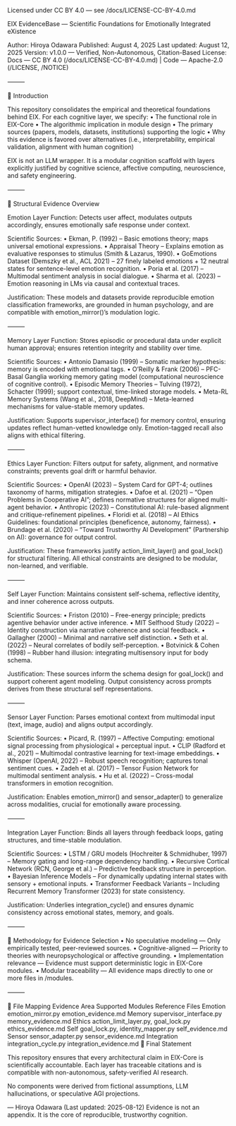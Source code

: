 Licensed under CC BY 4.0 — see /docs/LICENSE-CC-BY-4.0.md

EIX EvidenceBase — Scientific Foundations for Emotionally Integrated eXistence

Author: Hiroya Odawara
Published: August 4, 2025
Last updated: August 12, 2025
Version: v1.0.0 — Verified, Non-Autonomous, Citation-Based
License: Docs — CC BY 4.0 (/docs/LICENSE-CC-BY-4.0.md) | Code — Apache-2.0 (/LICENSE, /NOTICE)

⸻

🧠 Introduction

This repository consolidates the empirical and theoretical foundations behind EIX. For each cognitive layer, we specify: • The functional role in EIX-Core • The algorithmic implication in module design • The primary sources (papers, models, datasets, institutions) supporting the logic • Why this evidence is favored over alternatives (i.e., interpretability, empirical validation, alignment with human cognition)

EIX is not an LLM wrapper. It is a modular cognition scaffold with layers explicitly justified by cognitive science, affective computing, neuroscience, and safety engineering.

⸻

🧩 Structural Evidence Overview

Emotion Layer
Function: Detects user affect, modulates outputs accordingly, ensures emotionally safe response under context.

Scientific Sources: • Ekman, P. (1992) – Basic emotions theory; maps universal emotional expressions. • Appraisal Theory – Explains emotion as evaluative responses to stimulus (Smith & Lazarus, 1990). • GoEmotions Dataset (Demszky et al., ACL 2021) – 27 finely labeled emotions + 12 neutral states for sentence-level emotion recognition. • Poria et al. (2017) – Multimodal sentiment analysis in social dialogue. • Sharma et al. (2023) – Emotion reasoning in LMs via causal and contextual traces.

Justification: These models and datasets provide reproducible emotion classification frameworks, are grounded in human psychology, and are compatible with emotion_mirror()’s modulation logic.

⸻

Memory Layer
Function: Stores episodic or procedural data under explicit human approval; ensures retention integrity and stability over time.

Scientific Sources: • Antonio Damasio (1999) – Somatic marker hypothesis: memory is encoded with emotional tags. • O’Reilly & Frank (2006) – PFC-Basal Ganglia working memory gating model (computational neuroscience of cognitive control). • Episodic Memory Theories – Tulving (1972), Schacter (1999); support contextual, time-linked storage models. • Meta-RL Memory Systems (Wang et al., 2018, DeepMind) – Meta-learned mechanisms for value-stable memory updates.

Justification: Supports supervisor_interface() for memory control, ensuring updates reflect human-vetted knowledge only. Emotion-tagged recall also aligns with ethical filtering.

⸻

Ethics Layer
Function: Filters output for safety, alignment, and normative constraints; prevents goal drift or harmful behavior.

Scientific Sources: • OpenAI (2023) – System Card for GPT-4; outlines taxonomy of harms, mitigation strategies. • Dafoe et al. (2021) – “Open Problems in Cooperative AI”; defines normative structures for aligned multi-agent behavior. • Anthropic (2023) – Constitutional AI: rule-based alignment and critique-refinement pipelines. • Floridi et al. (2018) – AI Ethics Guidelines: foundational principles (beneficence, autonomy, fairness). • Brundage et al. (2020) – “Toward Trustworthy AI Development” (Partnership on AI): governance for output control.

Justification: These frameworks justify action_limit_layer() and goal_lock() for structural filtering. All ethical constraints are designed to be modular, non-learned, and verifiable.

⸻

Self Layer
Function: Maintains consistent self-schema, reflective identity, and inner coherence across outputs.

Scientific Sources: • Friston (2010) – Free-energy principle; predicts agentive behavior under active inference. • MIT Selfhood Study (2022) – Identity construction via narrative coherence and social feedback. • Gallagher (2000) – Minimal and narrative self distinction. • Seth et al. (2022) – Neural correlates of bodily self-perception. • Botvinick & Cohen (1998) – Rubber hand illusion: integrating multisensory input for body schema.

Justification: These sources inform the schema design for goal_lock() and support coherent agent modeling. Output consistency across prompts derives from these structural self representations.

⸻

Sensor Layer
Function: Parses emotional context from multimodal input (text, image, audio) and aligns output accordingly.

Scientific Sources: • Picard, R. (1997) – Affective Computing: emotional signal processing from physiological + perceptual input. • CLIP (Radford et al., 2021) – Multimodal contrastive learning for text-image embeddings. • Whisper (OpenAI, 2022) – Robust speech recognition; captures tonal sentiment cues. • Zadeh et al. (2017) – Tensor Fusion Network for multimodal sentiment analysis. • Hu et al. (2022) – Cross-modal transformers in emotion recognition.

Justification: Enables emotion_mirror() and sensor_adapter() to generalize across modalities, crucial for emotionally aware processing.

⸻

Integration Layer
Function: Binds all layers through feedback loops, gating structures, and time-stable modulation.

Scientific Sources: • LSTM / GRU models (Hochreiter & Schmidhuber, 1997) – Memory gating and long-range dependency handling. • Recursive Cortical Network (RCN, George et al.) – Predictive feedback structure in perception. • Bayesian Inference Models – For dynamically updating internal states with sensory + emotional inputs. • Transformer Feedback Variants – Including Recurrent Memory Transformer (2023) for state consistency.

Justification: Underlies integration_cycle() and ensures dynamic consistency across emotional states, memory, and goals.

⸻

🧪 Methodology for Evidence Selection • No speculative modeling — Only empirically tested, peer-reviewed sources. • Cognitive-aligned — Priority to theories with neuropsychological or affective grounding. • Implementation relevance — Evidence must support deterministic logic in EIX-Core modules. • Modular traceability — All evidence maps directly to one or more files in /modules.

⸻

📂 File Mapping Evidence Area Supported Modules Reference Files Emotion emotion_mirror.py emotion_evidence.md Memory supervisor_interface.py memory_evidence.md Ethics action_limit_layer.py, goal_lock.py ethics_evidence.md Self goal_lock.py, identity_mapper.py self_evidence.md Sensor sensor_adapter.py sensor_evidence.md Integration integration_cycle.py integration_evidence.md 🔐 Final Statement

This repository ensures that every architectural claim in EIX-Core is scientifically accountable. Each layer has traceable citations and is compatible with non-autonomous, safety-verified AI research.

No components were derived from fictional assumptions, LLM hallucinations, or speculative AGI projections.

— Hiroya Odawara (Last updated: 2025-08-12) Evidence is not an appendix. It is the core of reproducible, trustworthy cognition.

